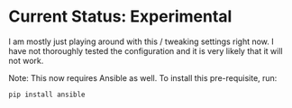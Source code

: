 Current Status: Experimental
============================
I am mostly just playing around with this / tweaking settings right now.
I have not thoroughly tested the configuration and it is very likely
that it will not work.

Note: This now requires Ansible as well.  To install this pre-requisite, run:

```
pip install ansible
```
